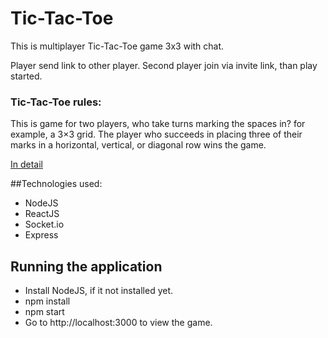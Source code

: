 # Tic-Tac-Toe

This is multiplayer Tic-Tac-Toe game 3x3 with chat.

Player send link to other player. Second player join via invite link, than play started.

### Tic-Tac-Toe rules:

This is game for two players, who take turns marking the spaces in? for example, a 3×3 grid. The player who succeeds in placing three of their marks in a horizontal, vertical, or diagonal row wins the game. 

[In detail](http://lmgtfy.com/?q=tic+tac+toe+rules)


##Technologies used:

* NodeJS
* ReactJS
* Socket.io
* Express

## Running the application

* Install NodeJS, if it not installed yet.
* npm install
* npm start
* Go to http://localhost:3000 to view the game.